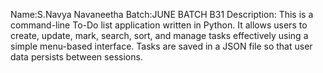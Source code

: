Name:S.Navya Navaneetha
Batch:JUNE BATCH B31
Description:
This is a command-line To-Do list application written in Python. It allows users to create, update, mark, search, sort, and manage tasks effectively using a simple menu-based interface. Tasks are saved in a JSON file so that user data persists between sessions.
